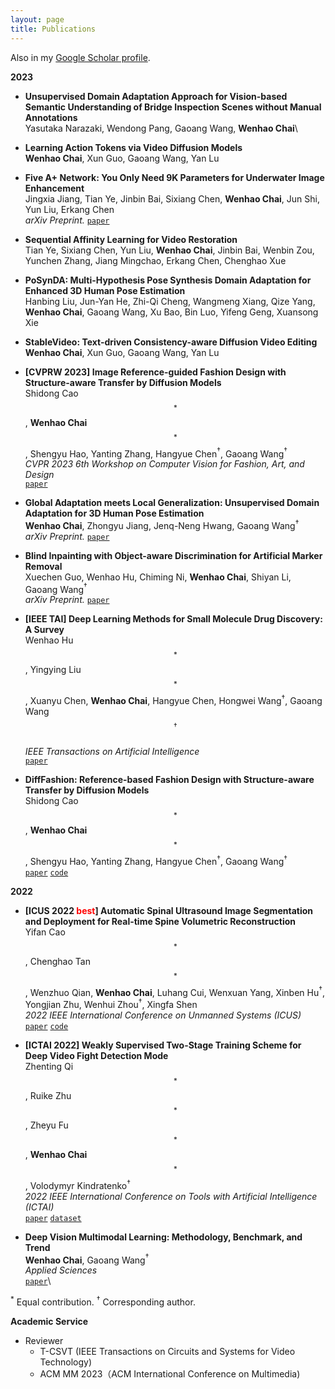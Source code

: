 ```yaml
---
layout: page
title: Publications
---
```


Also in my <a href="https://scholar.google.com/citations?user=SL--7UMAAAAJ&hl=en" target="_blank">Google Scholar profile</a>.

**2023**

- **Unsupervised Domain Adaptation Approach for Vision-based Semantic Understanding of Bridge Inspection Scenes without Manual Annotations**\
  Yasutaka Narazaki, Wendong Pang, Gaoang Wang, **Wenhao Chai**\

- **Learning Action Tokens via Video Diffusion Models**  
  **Wenhao Chai**, Xun Guo, Gaoang Wang, Yan Lu   

- **Five A+ Network: You Only Need 9K Parameters for Underwater Image Enhancement**  
  Jingxia Jiang, Tian Ye, Jinbin Bai, Sixiang Chen, **Wenhao Chai**, Jun Shi, Yun Liu, Erkang Chen  
  *arXiv Preprint.*
  [`paper`](https://arxiv.org/abs/2305.08824)   

- **Sequential Affinity Learning for Video Restoration**  
  Tian Ye, Sixiang Chen, Yun Liu, **Wenhao Chai**, Jinbin Bai, Wenbin Zou, Yunchen Zhang, Jiang Mingchao, Erkang Chen, Chenghao Xue   

- **PoSynDA: Multi-Hypothesis Pose Synthesis Domain Adaptation for Enhanced 3D Human Pose Estimation**  
  Hanbing Liu, Jun-Yan He, Zhi-Qi Cheng, Wangmeng Xiang, Qize Yang, **Wenhao Chai**, Gaoang Wang, Xu Bao, Bin Luo, Yifeng Geng, Xuansong Xie  

- **StableVideo: Text-driven Consistency-aware Diffusion Video Editing**  
  **Wenhao Chai**, Xun Guo, Gaoang Wang, Yan Lu   

- **[CVPRW 2023] Image Reference-guided Fashion Design with Structure-aware Transfer by Diffusion Models**  
  Shidong Cao$$^*$$, **Wenhao Chai**$$^*$$, Shengyu Hao, Yanting Zhang, Hangyue Chen$^\dagger$, Gaoang Wang$^\dagger$   
  *CVPR 2023 6th Workshop on Computer Vision for Fashion, Art, and Design*  
  [`paper`](https://arxiv.org/abs/2302.06826)

- **Global Adaptation meets Local Generalization: Unsupervised Domain Adaptation for 3D Human Pose Estimation**   
  **Wenhao Chai**, Zhongyu Jiang, Jenq-Neng Hwang, Gaoang Wang$^\dagger$  
  *arXiv Preprint.*
  [`paper`](https://arxiv.org/abs/2303.16456)

- **Blind Inpainting with Object-aware Discrimination for Artificial Marker Removal**  
  Xuechen Guo, Wenhao Hu, Chiming Ni, **Wenhao Chai**, Shiyan Li, Gaoang Wang$^\dagger$   
  *arXiv Preprint.*
  [`paper`](https://arxiv.org/abs/2303.15124)

- **[IEEE TAI] Deep Learning Methods for Small Molecule Drug Discovery: A Survey**  
  Wenhao Hu$$^*$$, Yingying Liu$$^*$$, Xuanyu Chen, **Wenhao Chai**, Hangyue Chen, Hongwei Wang$^\dagger$, Gaoang Wang$$^\dagger$$   
  *IEEE Transactions on Artificial Intelligence*  
  [`paper`](https://arxiv.org/abs/2303.00313)

- **DiffFashion: Reference-based Fashion Design with Structure-aware Transfer by Diffusion Models**   
  Shidong Cao$$^*$$, **Wenhao Chai**$$^*$$, Shengyu Hao, Yanting Zhang, Hangyue Chen$^\dagger$, Gaoang Wang$^\dagger$   
  [`paper`](https://arxiv.org/abs/2302.06826)
  [`code`](https://github.com/Rem105-210/DiffFashion)

**2022**

- **[ICUS 2022 <font color='red'>best</font>] Automatic Spinal Ultrasound Image Segmentation and Deployment for Real-time Spine Volumetric Reconstruction**   
  Yifan Cao$$^*$$, Chenghao Tan$$^*$$, Wenzhuo Qian, **Wenhao Chai**, Luhang Cui, Wenxuan Yang, Xinben Hu$^\dagger$, Yongjian Zhu, Wenhui Zhou$^\dagger$, Xingfa Shen  
  *2022 IEEE International Conference on Unmanned Systems (ICUS)*  
  [`paper`](https://ieeexplore.ieee.org/document/9987127/)
  [`code`](https://github.com/rese1f/Spinal-Segmentation-and-3D-Reconstruction)


- **[ICTAI 2022] Weakly Supervised Two-Stage Training Scheme for Deep Video Fight Detection Mode**  
  Zhenting Qi$$^*$$, Ruike Zhu$$^*$$, Zheyu Fu$$^*$$, **Wenhao Chai**$$^*$$, Volodymyr Kindratenko$^\dagger$  
  *2022 IEEE International Conference on Tools with Artificial Intelligence (ICTAI)*  
  [`paper`](https://arxiv.org/abs/2209.11477)
  [`dataset`](https://github.com/rese1f/VideoFightDetection)


- **Deep Vision Multimodal Learning: Methodology, Benchmark, and Trend**\
  **Wenhao Chai**, Gaoang Wang$^\dagger$\
  *Applied Sciences*\
  [`paper`](https://www.mdpi.com/2076-3417/12/13/6588)\


$^*$ Equal contribution.
$^\dagger$ Corresponding author.

**Academic Service**

- Reviewer
  - T-CSVT (IEEE Transactions on Circuits and Systems for Video Technology)
  - ACM MM 2023（ACM International Conference on Multimedia)
